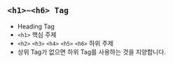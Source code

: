 ## `<h1>~<h6> Tag`
- Heading Tag
- `<h1>` 핵심 주제
- `<h2>` `<h3>` `<h4>` `<h5>` `<h6>` 하위 주제
- 상위 Tag가 없으면 하위 Tag를 사용하는 것을 지양합니다.